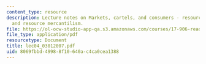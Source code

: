 ```yaml
---
content_type: resource
description: Lecture notes on Markets, cartels, and consumers - resource nationalism
  and resource mercantilism.
file: https://ol-ocw-studio-app-qa.s3.amazonaws.com/courses/17-906-reading-seminar-in-social-science-the-geopolitics-and-geoeconomics-of-global-energy-spring-2007/8069fbbd49988f10640ac4ca0cea1388_lec04_03012007.pdf
file_type: application/pdf
resourcetype: Document
title: lec04_03012007.pdf
uid: 8069fbbd-4998-8f10-640a-c4ca0cea1388
---
```

